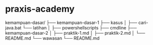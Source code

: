 # praxis-academy
kemampuan-dasar/
├── kemampuan-dasar-1
    ├── kasus
    │   ├── cari-java.bat
    └── latihan
    │      ├── powershellscripts
               ├── cmdline
├── kemampuan-dasar-2
│   ├── praktik-1.md
│   ├── praktik-2.md
│   └── README.md
└── wawasan
    └── README.md
